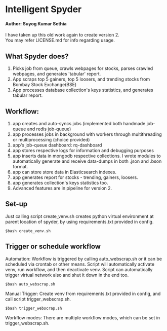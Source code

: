 # Intelligent Spyder #   

#### Author: Suyog Kumar Sethia ####                      
I have taken up this old work again to create version 2.    
You may refer LICENSE.md for info regarding usage.    

## What Spyder does? ##
1. Picks job from queue, crawls webpages for stocks, parses crawled webpages, and generates 'tabular' report.   
2. App scraps top 5 gainers, top 5 loosers, and trending stocks from Bombay Stock Exchange(BSE)    
3. App processes database collection's keys statistics, and generates tabular report.        

## Workflow: ##
1. app creates and auto-syncs jobs  (implemented both handmade job-queue and redis job-queue) 
2. app processes jobs in background with workers through multithreading or multiprocessing (choice provided)
3. app's job-queue dashboard: rq-dashboard
4. app stores respective logs for information and debugging purposes
5. app inserts data in mongodb respective collections. I wrote modules to automatically generate and receive data-dumps in both .json and .bson format.
6. app can store store data in Elasticsearch indexes.
7. app generates report for stocks - trending, gainers, loosers.
8. app generates collection's keys statistics too.     
9. Advanced features are in pipeline for version 2.  


## Set-up ##
Just calling script create_venv.sh creates python virtual environment at parent location of spyder, by using requirements.txt provided in config.
```
$bash create_venv.sh
```

## Trigger or schedule workflow  ##
Automation: Workflow is triggered by calling auto_webscrap.sh or it can be scheduled via crontab or other means. Script will automatically activate venv, run workflow, and then deactivate venv. Script can automatically trigger virtual network also and shut it down in the end too.
```
$bash auto_webscrap.sh
```

Manual Trigger: Create venv from requirements.txt provided in config, and call script trigger_webscrap.sh.  
```
$bash trigger_webscrap.sh
```

Workflow modes: There are multiple workflow modes, which can be set in trigger_webscrap.sh.



